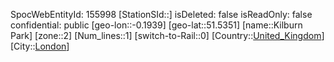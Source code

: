 ﻿---
location: [51.5351,-0.1939]
type: Station
tags:
- geo/Station
- Europe/United_Kingdom/London

---
SpocWebEntityId: 155998
[StationSId::]
isDeleted: false
isReadOnly: false
confidential: public
[geo-lon::-0.1939]
[geo-lat::51.5351]
[name::Kilburn Park]
[zone::2]
[Num_lines::1]
[switch-to-Rail::0]
[Country::[United_Kingdom](geo/Continent/Europe/United_Kingdom.md)]
[City::[London](geo/Continent/Europe/United_Kingdom/London.md)]

